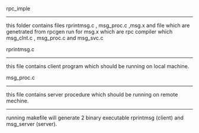 rpc_imple
**********************************************************************

this folder contains files rprintmsg.c , msg_proc.c ,msg.x
and file which are genetrated from rpcgen run for msg.x 
which are rpc compiler which msg_clnt.c , msg_proc.c and msg_svc.c


rprintmsg.c
****************************************************************
this file contains client program which should be running 
on local machine.


msg_proc.c
*****************************************************************
this file contains server procedure which should be running 
on remote mechine.



******************************************************* 
running makefile will generate 2 binary executable rprintmsg (client)
and msg_server (server).
